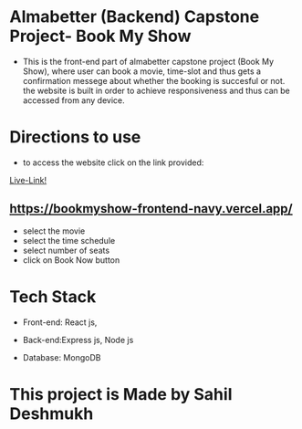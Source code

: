 # Almabetter (Backend) Capstone Project- Book My Show

* This is the front-end part of almabetter capstone project (Book My Show), where user can book a movie, time-slot and thus gets a confirmation messege about whether the booking is succesful or not. the website is built in order to achieve responsiveness and thus can be accessed from any device.

# Directions to use

* to access the website click on the link provided:

[Live-Link!](https://bookmyshow-frontend-navy.vercel.app/)
## https://bookmyshow-frontend-navy.vercel.app/

* select the movie
* select the time schedule
* select number of seats 
* click on Book Now button 

# Tech Stack

* Front-end: React js,

* Back-end:Express js, Node js

* Database: MongoDB


# This project is Made by Sahil Deshmukh